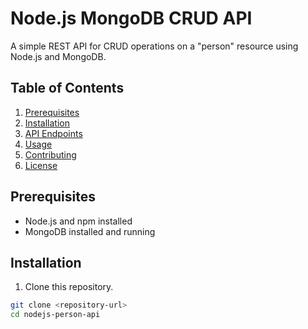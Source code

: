 # Node.js MongoDB CRUD API

A simple REST API for CRUD operations on a "person" resource using Node.js and MongoDB.

## Table of Contents

1. [Prerequisites](#prerequisites)
2. [Installation](#installation)
3. [API Endpoints](#api-endpoints)
4. [Usage](#usage)
5. [Contributing](#contributing)
6. [License](#license)

## Prerequisites

- Node.js and npm installed
- MongoDB installed and running

## Installation

1. Clone this repository.

```bash
git clone <repository-url>
cd nodejs-person-api

